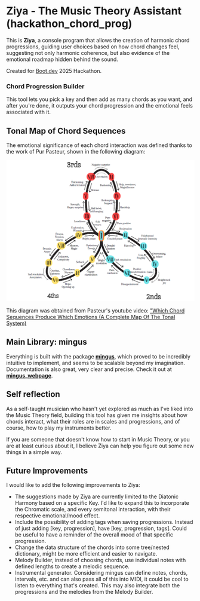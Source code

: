 # Ziya - The Music Theory Assistant (hackathon_chord_prog)

This is **Ziya**, a console program that allows the creation of harmonic chord progressions, guiding user choices based on how chord changes feel, suggesting not only harmonic coherence, but also evidence of the emotional roadmap hidden behind the sound.

Created for [Boot.dev](http://boot.dev) 2025 Hackathon.

### Chord Progression Builder
This tool lets you pick a key and then add as many chords as you want, and after you're done, it outputs your chord progression and the emotional feels associated with it. 

## Tonal Map of Chord Sequences
The emotional significance of each chord interaction was defined thanks to the work of Pur Pasteur, shown in the following diagram: 

![Tonal_Map_of_Chord_Sequences](image.png)

This diagram was obtained from Pasteur's youtube video: ["Which Chord Sequences Produce Which Emotions (A Complete Map Of The Tonal System)](https://www.youtube.com/watch?v=n6MViTAfNio)

## Main Library: mingus
Everything is built with the package **[mingus](https://github.com/bspaans/python-mingus)**, which proved to be incredibly intuitive to implement, and seems to be scalable beyond my imagination. Documentation is also great, very clear and precise. Check it out at **[mingus_webpage](https://bspaans.github.io/python-mingus/index.html)**.  

## Self reflection
As a self-taught musician who hasn't yet explored as much as I've liked into the Music Theory field, building this tool has given me insights about how chords interact, what their roles are in scales and progressions, and of course, how to play my instruments better. 

If you are someone that doesn't know how to start in Music Theory, or you are at least curious about it, I believe Ziya can help you figure out some new things in a simple way. 

## Future Improvements
I would like to add the following improvements to Ziya:

- The suggestions made by Ziya are currently limited to the Diatonic Harmony based on a specific Key. I'd like to expand this to incorporate the Chromatic scale, and every semitonal interaction, with their respective emotional/mood effect.
- Include the possibility of adding tags when saving progressions. Instead of just adding [key, progression], have [key, progression, tags]. Could be useful to have a reminder of the overall mood of that specific progression. 
- Change the data structure of the chords into some tree/nested dictionary, might be more efficient and easier to navigate.
- Melody Builder, instead of choosing chords, use individual notes with defined lengths to create a melodic sequence.
- Instrumental generator. Considering mingus can define notes, chords, intervals, etc. and can also pass all of this into MIDI, it could be cool to listen to everything that's created. This may also integrate both the progressions and the melodies from the Melody Builder.
